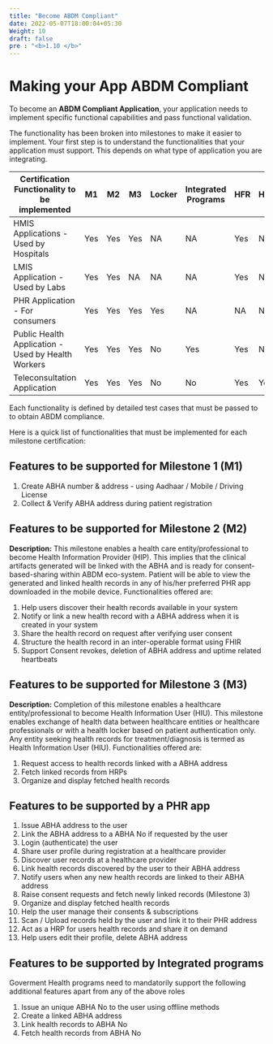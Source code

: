```yaml
---
title: "Become ABDM Compliant"
date: 2022-05-07T18:00:04+05:30
Weight: 10
draft: false
pre : "<b>1.10 </b>"
---
```


# Making your App ABDM Compliant

To become an **ABDM Compliant Application**, your application needs to implement specific functional capabilities and pass functional validation.  

The functionality has been broken into milestones to make it easier to implement. Your first step is to understand the functionalities that your application must support. This depends on what type of application you are integrating. 


Certification Functionality to be implemented|M1|M2|M3|Locker |Integrated Programs|HFR|HPR
 | ------------- | ---- | ---- | ---- | ---- | ---- | ---- | ---- |
HMIS Applications - Used by Hospitals |Yes|Yes|Yes|NA|NA|Yes|NA
LMIS Application - Used by Labs|Yes|Yes|NA|NA|NA|Yes|NA
PHR Application - For consumers|Yes|Yes|Yes|Yes|NA|NA|NA
Public Health Application - Used by Health Workers|Yes|Yes|Yes|No|Yes|Yes|NA
Teleconsultation Application |Yes|Yes|Yes|No|No|Yes|Yes|

Each functionality is defined by detailed test cases that must be passed to to obtain ABDM compliance.

Here is a quick list of functionalities that must be implemented for each milestone certification:
## Features to be supported for Milestone 1 (M1)
1. Create ABHA number & address - using Aadhaar / Mobile / Driving License
2. Collect & Verify ABHA address during patient registration

## Features to be supported for Milestone 2 (M2)
**Description:** This milestone enables a health care entity/professional to become Health Information Provider (HIP). This implies that the clinical artifacts generated will be linked with the ABHA and is ready for consent-based-sharing within ABDM eco-system. Patient will be able to view the generated and linked health records in any of his/her preferred PHR app downloaded in the mobile device. Functionalities offered are:
1. Help users discover their health records available in your system 
2. Notify or link a new health record with a ABHA address when it is created in your system
3. Share the health record on request after verifying user consent
4. Structure the health record in an inter-operable format using FHIR
5. Support Consent revokes, deletion of ABHA address and uptime related heartbeats 

## Features to be supported for Milestone 3 (M3)
**Description:** Completion of this milestone enables a healthcare entity/professional to become Health Information User (HIU). This milestone enables exchange of health data between healthcare entities or healthcare professionals or with a health locker based on patient authentication only. Any entity seeking health records for treatment/diagnosis is termed as Health Information User (HIU). Functionalities offered are:
1. Request access to health records linked with a ABHA address
2. Fetch linked records from HRPs 
3. Organize and display fetched health records 


## Features to be supported by a PHR app

1. Issue ABHA address to the user 
2. Link the ABHA address to a ABHA No if requested by the user 
3. Login (authenticate) the user 
4. Share user profile during registration at a healthcare provider
5. Discover user records at a healthcare provider
6. Link health records discovered by the user to their ABHA address
7. Notify users when any new health records are linked to their ABHA address
8. Raise consent requests and fetch newly linked records (Milestone 3)
9. Organize and display fetched health records
10. Help the user manage their consents & subscriptions 
11. Scan / Upload records held by the user and link it to their PHR address
14. Act as a HRP for users health records and share it on demand 
15. Help users edit their profile, delete ABHA address 

## Features to be supported by Integrated programs

Goverment Health programs need to mandatorily support the following additional features apart from any of the above roles

1. Issue an unique ABHA No to the user using offline methods
2. Create a linked ABHA address 
3. Link health records to ABHA No
4. Fetch health records from ABHA No


